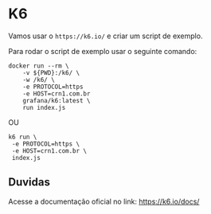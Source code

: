 # K6

Vamos usar o `https://k6.io/` e criar um script de exemplo.

Para rodar o script de exemplo usar o seguinte comando:

```shell
docker run --rm \
    -v ${PWD}:/k6/ \
    -w /k6/ \
    -e PROTOCOL=https
    -e HOST=crn1.com.br
    grafana/k6:latest \
    run index.js
```

OU

```shell
k6 run \
 -e PROTOCOL=https \
 -e HOST=crn1.com.br \
 index.js
```

## Duvidas

Acesse a documentação oficial no link: <https://k6.io/docs/>
